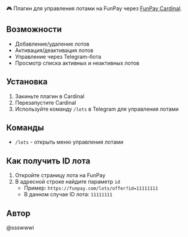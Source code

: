 🎮 Плагин для управления лотами на FunPay через [FunPay Cardinal](https://github.com/sidor0912/FunPayCardinal).

## Возможности

- Добавление/удаление лотов
- Активация/деактивация лотов 
- Управление через Telegram-бота
- Просмотр списка активных и неактивных лотов

## Установка

1. Закиньте плагин в Cardinal
2. Перезапустите Cardinal
3. Используйте команду `/lots` в Telegram для управления лотами

## Команды

- `/lots` - открыть меню управления лотами

## Как получить ID лота

1. Откройте страницу лота на FunPay
2. В адресной строке найдите параметр `id`
   - Пример: `https://funpay.com/lots/offer?id=11111111`
   - В данном случае ID лота: `11111111`

## Автор

@ssswwwi